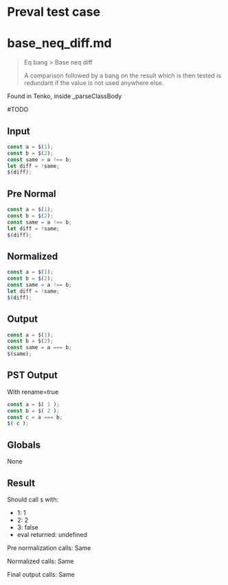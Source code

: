 # Preval test case

# base_neq_diff.md

> Eq bang > Base neq diff
>
> A comparison followed by a bang on the result which is then tested is redundant if the value is not used anywhere else.

Found in Tenko, inside _parseClassBody

#TODO

## Input

`````js filename=intro
const a = $(1);
const b = $(2);
const same = a !== b;
let diff = !same;
$(diff);
`````

## Pre Normal


`````js filename=intro
const a = $(1);
const b = $(2);
const same = a !== b;
let diff = !same;
$(diff);
`````

## Normalized


`````js filename=intro
const a = $(1);
const b = $(2);
const same = a !== b;
let diff = !same;
$(diff);
`````

## Output


`````js filename=intro
const a = $(1);
const b = $(2);
const same = a === b;
$(same);
`````

## PST Output

With rename=true

`````js filename=intro
const a = $( 1 );
const b = $( 2 );
const c = a === b;
$( c );
`````

## Globals

None

## Result

Should call `$` with:
 - 1: 1
 - 2: 2
 - 3: false
 - eval returned: undefined

Pre normalization calls: Same

Normalized calls: Same

Final output calls: Same
